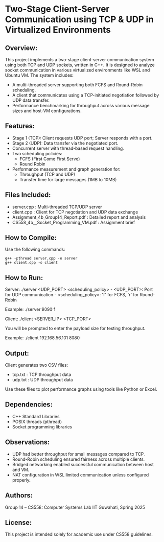 
Two-Stage Client-Server Communication using TCP & UDP in Virtualized Environments
==================================================================================

Overview:
---------
This project implements a two-stage client-server communication system using both TCP and UDP sockets,
written in C++. It is designed to analyze socket communication in various virtualized environments like
WSL and Ubuntu VM. The system includes:

- A multi-threaded server supporting both FCFS and Round-Robin scheduling.
- A client that communicates using a TCP-initiated negotiation followed by UDP data transfer.
- Performance benchmarking for throughput across various message sizes and host-VM configurations.

Features:
---------
- Stage 1 (TCP): Client requests UDP port; Server responds with a port.
- Stage 2 (UDP): Data transfer via the negotiated port.
- Concurrent server with thread-based request handling.
- Two scheduling policies:
    - FCFS (First Come First Serve)
    - Round Robin
- Performance measurement and graph generation for:
    - Throughput (TCP and UDP)
    - Transfer time for large messages (1MB to 10MB)

Files Included:
---------------
- server.cpp     : Multi-threaded TCP/UDP server
- client.cpp     : Client for TCP negotiation and UDP data exchange
- Assignment_4b_Group14_Report.pdf : Detailed report and analysis
- CS558_4b__Socket_Programming_VM.pdf : Assignment brief

How to Compile:
---------------
Use the following commands:

    g++ -pthread server.cpp -o server
    g++ client.cpp -o client

How to Run:
-----------
Server:
    ./server <UDP_PORT> <scheduling_policy>
    - <UDP_PORT>: Port for UDP communication
    - <scheduling_policy>: 'f' for FCFS, 'r' for Round-Robin

Example:
    ./server 9090 f

Client:
    ./client <SERVER_IP> <TCP_PORT>

You will be prompted to enter the payload size for testing throughput.

Example:
    ./client 192.168.56.101 8080

Output:
-------
Client generates two CSV files:
- tcp.txt  : TCP throughput data
- udp.txt  : UDP throughput data

Use these files to plot performance graphs using tools like Python or Excel.

Dependencies:
-------------
- C++ Standard Libraries
- POSIX threads (pthread)
- Socket programming libraries

Observations:
-------------
- UDP had better throughput for small messages compared to TCP.
- Round-Robin scheduling ensured fairness across multiple clients.
- Bridged networking enabled successful communication between host and VM.
- NAT configuration in WSL limited communication unless configured properly.

Authors:
--------
Group 14 – CS558: Computer Systems Lab
IIT Guwahati, Spring 2025

License:
--------
This project is intended solely for academic use under CS558 guidelines.
